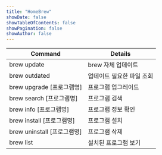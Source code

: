 ```yaml
---
title: "HomeBrew"
showDate: false
showTableOfContents: false
showPagination: false
showAuthor: false
---
```


| Command                     | Details                   |
| --------------------------- | ------------------------- |
| brew update                 | brew 자체 업데이트        |
| brew outdated               | 업데이트 필요한 파일 조회 |
| brew upgrade [프로그램명]   | 프로그램 업그레이드       |
| brew search [프로그램명]    | 프로그램 검색             |
| brew info [프로그램명]      | 프로그램 정보 확인        |
| brew install [프로그램명]   | 프로그램 설치             |
| brew uninstall [프로그램명] | 프로그램 삭제             |
| brew list                   | 설치된 프로그램 보기      |

